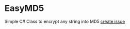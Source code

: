 # EasyMD5
Simple C# Class to encrypt any string into MD5
[create issue](https://github.com/height229/EasyMD5/issues/new)
